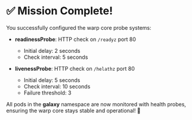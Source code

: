 # ✅ Mission Complete!

You successfully configured the warp core probe systems:

- **readinessProbe**: HTTP check on `/readyz` port 80
  - Initial delay: 2 seconds
  - Check interval: 5 seconds
  
- **livenessProbe**: HTTP check on `/helathz` port 80
  - Initial delay: 5 seconds
  - Check interval: 10 seconds
  - Failure threshold: 3

All pods in the **galaxy** namespace are now monitored with health probes, ensuring the warp core stays stable and operational! 🚀

